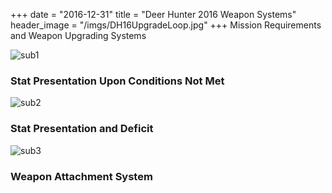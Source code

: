 +++
date = "2016-12-31"
title = "Deer Hunter 2016 Weapon Systems"
header_image = "/imgs/DH16UpgradeLoop.jpg"
+++
Mission Requirements and Weapon Upgrading Systems

![sub1](/imgs/DH16UpgradeLoopSub1.jpg)
### Stat Presentation Upon Conditions Not Met

![sub2](/imgs/DH16UpgradeLoopSub2.jpg)
### Stat Presentation and Deficit

![sub3](/imgs/DH16UpgradeLoopSub3.jpg)
### Weapon Attachment System